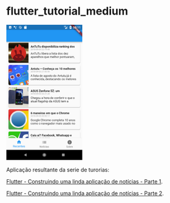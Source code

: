 # flutter_tutorial_medium

<img src="https://github.com/RafaelBarbosatec/tutorial_flutter_medium/blob/master/imgs/print.png" width="200"/>

Aplicação resultante da serie de turorias:

[Flutter - Construindo uma linda aplicação de notícias - Parte 1](https://medium.com/collabcode/flutter-construindo-uma-linda-aplica%C3%A7%C3%A3o-de-not%C3%ADcias-parte-1-f0cbeecb7ab).

[Flutter - Construindo uma linda aplicação de notícias - Parte 2](https://medium.com/collabcode/flutter-construindo-uma-linda-aplica%C3%A7%C3%A3o-de-not%C3%ADcias-parte-1-f0cbeecb7ab).

